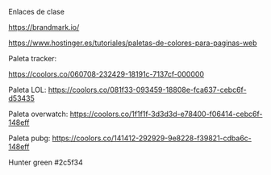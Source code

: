 Enlaces de clase

https://brandmark.io/

https://www.hostinger.es/tutoriales/paletas-de-colores-para-paginas-web

Paleta tracker:

https://coolors.co/060708-232429-18191c-7137cf-000000

Paleta LOL:
https://coolors.co/081f33-093459-18808e-fca637-cebc6f-d53435

Paleta overwatch:
https://coolors.co/1f1f1f-3d3d3d-e78400-f06414-cebc6f-148eff

Paleta pubg:
https://coolors.co/141412-292929-9e8228-f39821-cdba6c-148eff

Hunter green #2c5f34
